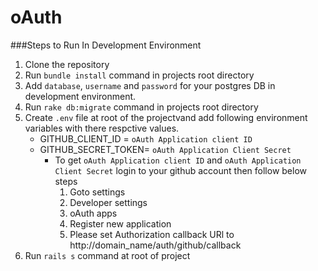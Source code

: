 # oAuth

###Steps to Run In Development Environment
1. Clone the repository
2. Run `bundle install` command in projects root directory
3. Add `database`, `username` and `password` for your postgres DB in development environment.
3. Run `rake db:migrate` command in projects root directory
4. Create `.env` file at root of the projectvand add following environment variables with there respctive values.
	- GITHUB_CLIENT_ID = `oAuth Application client ID`
	- GITHUB_SECRET_TOKEN= `oAuth Application Client Secret`
		- To get `oAuth Application client ID` and  `oAuth Application Client Secret` login to your github account then follow below steps
			1. Goto settings
			2. Developer settings
			3. oAuth apps
			4. Register new application
			5. Please set Authorization callback URl to http://domain_name/auth/github/callback
4. Run `rails s` command at root of project